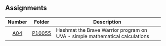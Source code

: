 ## Assignments

| Number | Folder | Description |
| :----: | ------ | ----------- |
| [A04](https://github.com/sgilliland/4883-Programming_Techniques-Gilliland/blob/master/Assignments/P10055) | [P10055](https://github.com/sgilliland/4883-Programming_Techniques-Gilliland/blob/master/Assignments/P10055) | Hashmat the Brave Warrior program on UVA - simple mathematical calculations |
